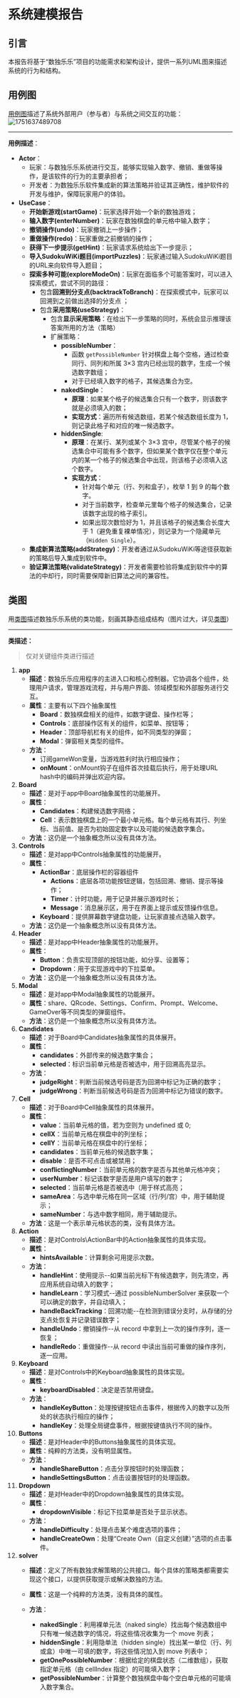 # 系统建模报告

## 引言

本报告将基于“数独乐乐”项目的功能需求和架构设计，提供一系列UML图来描述系统的行为和结构。

## 用例图

[用例图](用例图.uxf "打开用例图")描述了系统外部用户（参与者）与系统之间交互的功能：
![1751637489708](image/系统建模报告/1751637489708.png)

---

**用例描述**：

* **Actor**：
  * 玩家：与数独乐乐系统进行交互，能够实现输入数字、撤销、重做等操作，是该软件的行为的主要承担者；
  * 开发者：为数独乐乐软件集成新的算法策略并验证其正确性，维护软件的开发与维护，保障玩家用户的体验。
* **UseCase**：
  * **开始新游戏(startGame)**：玩家选择开始一个新的数独游戏；
  * **输入数字(enterNumber)**：玩家在数独棋盘的单元格中输入数字；
  * **撤销操作(undo)**：玩家撤销上一步操作；
  * **重做操作(redo)**：玩家重做之前撤销的操作；
  * **获得下一步提示(getHint)**：玩家请求系统给出下一步提示；
  * **导入SudokuWiKi题目(importPuzzles)**：玩家通过输入SudokuWiKi题目的URL来向软件导入题目；
  * **探索多种可能(exploreModeOn)**：玩家在面临多个可能答案时，可以进入探索模式，尝试不同的路径：
    * 包含**回溯到分支点(backtrackToBranch)**：在探索模式中，玩家可以回溯到之前做出选择的分支点 ；
    * 包含**采用策略(useStrategy)**：
      * 包含**显示采用策略**：在给出下一步策略的同时，系统会显示推理该答案所用的方法（策略）
      * 扩展策略：
        * **possibleNumber**：
          * 函数 `getPossibleNumber` 针对棋盘上每个空格，通过检查同行、同列和所属 3×3 宫内已经出现的数字，生成一个候选数字数组；
          * 对于已经填入数字的格子，其候选集合为空。
        * **nakedSingle**：
          * **原理**：如果某个格子的候选集合只有一个数字，则该数字就是必须填入的数；
          * **实现方式**：遍历所有候选数组，若某个候选数组长度为 1，则记录此格子和对应的唯一候选数字。
        * **hiddenSingle**:
          * **原理**：在某行、某列或某个 3×3 宫中，尽管某个格子的候选集合中可能有多个数字，但如果某个数字仅在整个单元内的某一个格子的候选集合中出现，则该格子必须填入这个数字。
          * **实现方式**：
            * 针对每个单元（行、列和盒子），枚举 1 到 9 的每个数字。
            * 对于当前数字，检查单元里每个格子的候选集合，记录该数字出现的格子索引。
            * 如果出现次数恰好为 1，并且该格子的候选集合长度大于 1（避免重复裸单情况），则记录为一个隐藏单元（`Hidden Single`）。
  * **集成新算法策略(addStrategy)**：开发者通过从SudokuWiKi等途径获取新的策略后导入集成到软件中。
  * **验证算法策略(validateStrategy)**：开发者需要检验将集成到软件中的算法的中却行，同时需要保障新旧算法之间的兼容性。

## 类图

用[类图](类图.uxf)描述数独乐乐系统的类功能，刻画其静态组成结构（图片过大，详见[类图](类图.uxf)）

---

**类描述：**

> 仅对关键组件类进行描述

1. **app**
   * **描述**：数独乐乐应用程序的主进入口和核心控制器。它协调各个组件，处理用户请求，管理游戏流程，并与用户界面、领域模型和外部服务进行交互。
   * **属性**：主要有以下四个抽象属性
     * **Board**：数独棋盘相关的组件，如数字键盘、操作栏等；
     * **Controls**：底部操作区有关的组件，如菜单、按钮等；
     * **Header**：顶部导航栏有关的组件，如不同类型的弹窗；
     * **Modal**：弹窗相关类型的组件。
   * **方法**：
     * 订阅gameWon变量，当游戏胜利时执行相应操作；
     * **onMount**：onMount钩子在组件首次挂载后执行，用于处理URL hash中的编码并弹出欢迎内容。
2. **Board**
   * **描述**：是对于app中Board抽象属性的功能展开。
   * **属性**：
     * **Candidates**：构建候选数字网络；
     * **Cell**：表示数独棋盘上的一个最小单元格。每个单元格有其行、列坐标、当前值、是否为初始固定数字以及可能的候选数字集合。
   * **方法**：这仍是一个抽象概念所以没有具体方法。
3. **Controls**
   * **描述**：是对app中Controls抽象属性的功能展开。
   * **属性**：
     * **ActionBar**：底层操作栏的容器组件
       * **Actions**：底层各项功能按钮逻辑，包括回溯、撤销、提示等操作；
       * **Timer**：计时功能，用于记录并展示游戏时长；
       * **Message**：消息展示区，用于在界面上提示或反馈操作信息。
     * **Keyboard**：提供屏幕数字键盘功能，让玩家直接点选输入数字。
   * **方法**：这仍是一个抽象概念所以没有具体方法。
4. **Header**
   * **描述**：是对app中Header抽象属性的功能展开。
   * **属性**：
     * **Button**：负责实现顶部的按钮功能，如分享、设置等；
     * **Dropdown**：用于实现游戏中的下拉菜单。
   * **方法**：这仍是一个抽象概念所以没有具体方法。
5. **Modal**
   * **描述**：是对app中Modal抽象属性的功能展开。
   * **属性**：share、QRcode、Settings、Confirm、Prompt、Welcome、GameOver等不同类型的弹窗组件。
   * **方法**：这仍是一个抽象概念所以没有具体方法。
6. **Candidates**
   * **描述**：对于Board中Candidates抽象属性的具体展开。
   * **属性**：
     * **candidates**：外部传来的候选数字集合；
     * **selected**：标识当前单元格是否被选中，用于回溯高亮显示。
   * **方法**：
     * **judgeRight**：判断当前候选号码是否为回溯中标记为正确的数字；
     * **judgeWrong**：判断当前候选号码是否为回溯中标记为错误的数字。
7. **Cell**
   * **描述**：对于Board中Cell抽象属性的具体展开。
   * **属性**：
     * **value**：当前单元格的值，若为空则为 undefined 或 0;
     * **cellX**：当前单元格在棋盘中的列坐标；
     * **cellY**：当前单元格在棋盘中的行坐标；
     * **candidates**：当前单元格的候选数字集；
     * **disable**：是否不可点击或被禁用；
     * **conflictingNumber**：当前单元格的数字是否与其他单元格冲突；
     * **userNumber**：标记该数字是否是用户填写的数字；
     * **selected**：当前单元格是否被选中（用于样式高亮；
     * **sameArea**：与选中单元格在同一区域（行/列/宫）中，用于辅助提示；
     * **sameNumber**：与选中数字相同，用于辅助提示。
   * **方法**：这是一个表示单元格状态的类，没有具体方法。
8. **Action**
   * **描述**：是对Controls\ActionBar中的Action抽象属性的具体实现。
   * **属性**：
     * **hintsAvailable**：计算剩余可用提示次数。
   * **方法**：
     * **handleHint**：使用提示--如果当前光标下有候选数字，则先清空，再应用系统自动填入的数字；
     * **handleLearn**：学习模式--通过 possibleNumberSolver 来获取一个可以确定的数字，并自动填入；
     * **handleBackTracking**：回溯功能--在检测到错误分支时，从存储的分支点处恢复并记录错误数字；
     * **handleUndo**：撤销操作--从 record 中拿到上一次的操作序列，逐一恢复；
     * **handleRedo**：重做操作--从 record 中读出当前可重做的操作序列，逐一应用。
9. **Keyboard**
   * **描述**：是对Controls中的Keyboard抽象属性的具体实现。
   * **属性**：
     * **keyboardDisabled**：决定是否禁用键盘。
   * **方法**：
     * **handleKeyButton**：处理按键按钮点击事件，根据传入的数字以及所处的状态执行相应的操作；
     * **handleKey**：处理全局键盘事件，根据按键值执行不同的操作。
10. **Buttons**
    * **描述**：是对Header中的Buttons抽象属性的具体实现。
    * **属性**：纯粹的方法类，没有明显属性。
    * **方法**：
      * **handleShareButton**：点击分享按钮时的处理函数；
      * **handleSettingsButton**：点击设置按钮时的处理函数。
11. **Dropdown**
    * **描述**：是对Header中的Dropdown抽象属性的具体实现。
    * **属性**：
      * **dropdownVisible**：标记下拉菜单是否处于显示状态。
    * **方法**：
      * **handleDifficulty**：处理点击某个难度选项的事件；
      * **handleCreateOwn**：处理“Create Own（自定义创建）”选项的点击事件。
12. **solver**
    * **描述**：定义了所有数独求解策略的公共接口。每个具体的策略类都需要实现这个接口，以提供获取提示或解决数独的方法。
    * **属性**：这是一个纯粹的方法类，没有具体的属性。
    * **方法**：

      * **nakedSingle**：利用裸单元法（naked single）找出每个候选数组中只有唯一候选数字的情况，将这些情况收集为一个 move 列表；
      * **hiddenSingle**：利用隐单法（hidden single）找出某一单位（行、列或盒）中唯一可填的数字，将这些情况加入到 move 列表中；
      * **getOnePossibleNumber**：根据给定的棋盘状态（二维数组），获取指定单元格（由 cellIndex 指定）的可能填入数字；
      * **getPossibleNumber**：计算整个数独棋盘中每个空白单元格的可能填入数字集合。
